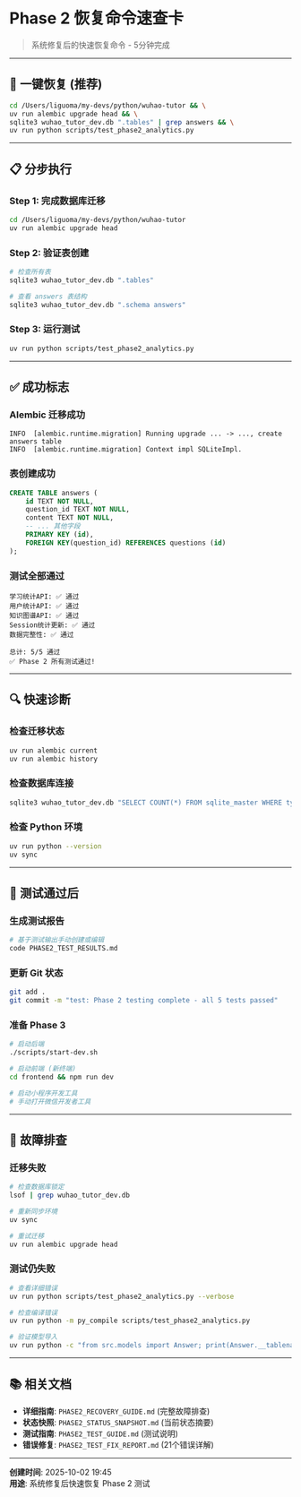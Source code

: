 # Phase 2 恢复命令速查卡

> 系统修复后的快速恢复命令 - 5分钟完成

---

## 🚀 一键恢复 (推荐)

```bash
cd /Users/liguoma/my-devs/python/wuhao-tutor && \
uv run alembic upgrade head && \
sqlite3 wuhao_tutor_dev.db ".tables" | grep answers && \
uv run python scripts/test_phase2_analytics.py
```

---

## 📋 分步执行

### Step 1: 完成数据库迁移
```bash
cd /Users/liguoma/my-devs/python/wuhao-tutor
uv run alembic upgrade head
```

### Step 2: 验证表创建
```bash
# 检查所有表
sqlite3 wuhao_tutor_dev.db ".tables"

# 查看 answers 表结构
sqlite3 wuhao_tutor_dev.db ".schema answers"
```

### Step 3: 运行测试
```bash
uv run python scripts/test_phase2_analytics.py
```

---

## ✅ 成功标志

### Alembic 迁移成功
```
INFO  [alembic.runtime.migration] Running upgrade ... -> ..., create answers table
INFO  [alembic.runtime.migration] Context impl SQLiteImpl.
```

### 表创建成功
```sql
CREATE TABLE answers (
    id TEXT NOT NULL,
    question_id TEXT NOT NULL,
    content TEXT NOT NULL,
    -- ... 其他字段
    PRIMARY KEY (id),
    FOREIGN KEY(question_id) REFERENCES questions (id)
);
```

### 测试全部通过
```
学习统计API: ✅ 通过
用户统计API: ✅ 通过
知识图谱API: ✅ 通过
Session统计更新: ✅ 通过
数据完整性: ✅ 通过

总计: 5/5 通过
✅ Phase 2 所有测试通过!
```

---

## 🔍 快速诊断

### 检查迁移状态
```bash
uv run alembic current
uv run alembic history
```

### 检查数据库连接
```bash
sqlite3 wuhao_tutor_dev.db "SELECT COUNT(*) FROM sqlite_master WHERE type='table';"
```

### 检查 Python 环境
```bash
uv run python --version
uv sync
```

---

## 📝 测试通过后

### 生成测试报告
```bash
# 基于测试输出手动创建或编辑
code PHASE2_TEST_RESULTS.md
```

### 更新 Git 状态
```bash
git add .
git commit -m "test: Phase 2 testing complete - all 5 tests passed"
```

### 准备 Phase 3
```bash
# 启动后端
./scripts/start-dev.sh

# 启动前端 (新终端)
cd frontend && npm run dev

# 启动小程序开发工具
# 手动打开微信开发者工具
```

---

## 🚨 故障排查

### 迁移失败
```bash
# 检查数据库锁定
lsof | grep wuhao_tutor_dev.db

# 重新同步环境
uv sync

# 重试迁移
uv run alembic upgrade head
```

### 测试仍失败
```bash
# 查看详细错误
uv run python scripts/test_phase2_analytics.py --verbose

# 检查编译错误
uv run python -m py_compile scripts/test_phase2_analytics.py

# 验证模型导入
uv run python -c "from src.models import Answer; print(Answer.__tablename__)"
```

---

## 📚 相关文档

- **详细指南**: `PHASE2_RECOVERY_GUIDE.md` (完整故障排查)
- **状态快照**: `PHASE2_STATUS_SNAPSHOT.md` (当前状态摘要)
- **测试指南**: `PHASE2_TEST_GUIDE.md` (测试说明)
- **错误修复**: `PHASE2_TEST_FIX_REPORT.md` (21个错误详解)

---

**创建时间**: 2025-10-02 19:45  
**用途**: 系统修复后快速恢复 Phase 2 测试
